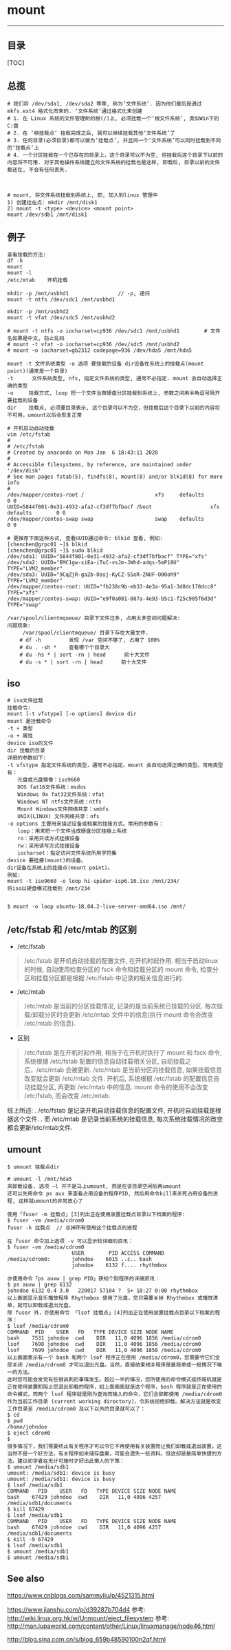 # mount

---



## 目录

[TOC]



## 总揽

```shell
# 我们将 /dev/sda1, /dev/sda2 等等, 称为‘文件系统’. 因为他们最后是通过 mkfs.ext4 格式化而来的. ‘文件系统’通过格式化来创建
# 1. 在 Linux 系统的文件管理树的根(/)上, 必须挂载一个‘根文件系统’, 类似Win下的C:盘
# 2. 在 ‘根挂载点’ 挂载完成之后, 就可以继续挂载其他‘文件系统’了
# 3. 任何目录(必须目录)都可以做为‘挂载点’, 并且同一个‘文件系统’可以同时挂载到不同的‘挂载点’上
# 4. 一个分区挂载在一个已存在的目录上，这个目录可以不为空, 但挂载后这个目录下以前的内容将不可用. 对于其他操作系统建立的文件系统的挂载也是这样, 卸载后, 目录以前的文件都还在, 不会有任何丢失.



# mount, 将文件系统挂载到系统上, 即, 加入到linux 管理中
1) 创建挂在点: mkdir /mnt/disk1
2) mount -t <type> <device> <mount point>
mount /dev/sdb1 /mnt/disk1
```

## 例子

```shell
查看挂载的方法:
df -h
mount
mount -l        
/etc/mtab    开机挂载

mkdir -p /mnt/usbhd1				// -p, 递归
mount -t ntfs /dev/sdc1 /mnt/usbhd1

mkdir -p /mnt/usbhd2
mount -t vfat /dev/sdc5 /mnt/usbhd2

# mount -t ntfs -o iocharset=cp936 /dev/sdc1 /mnt/usbhd1        # 文件名如果是中文, 防止乱码
# mount -t vfat -o iocharset=cp936 /dev/sdc5 /mnt/usbhd2
# mount –o iocharset=gb2312 codepage=936 /dev/hda5 /mnt/hda5

mount -t 文件系统类型 -o 选项 要挂载的设备 dir设备在系统上的挂载点(mount point)(通常是一个目录)
-t      文件系统类型, nfs, 指定文件系统的类型, 通常不必指定. mount 会自动选择正确的类型
-o     挂载方式, loop 把一个文件当做硬盘分区挂载到系统上, 参数之间用半角逗号隔开
要挂载的设备
dir    挂载点, 必须要目录表示, 这个目录可以不为空，但挂载后这个目录下以前的内容将不可用，umount以后会恢复正常

```

```shell
# 开机启动自动挂载
vim /etc/fstab
#
# /etc/fstab
# Created by anaconda on Mon Jan  6 18:43:11 2020
#
# Accessible filesystems, by reference, are maintained under '/dev/disk'
# See man pages fstab(5), findfs(8), mount(8) and/or blkid(8) for more info
#
/dev/mapper/centos-root /                       xfs     defaults        0 0
UUID=5844f801-0e31-4932-afa2-cf3df7bfbacf /boot                   xfs     defaults        0 0
/dev/mapper/centos-swap swap                    swap    defaults        0 0

```

```shell
# 更推荐下面这种方式, 查看UUID通过命令: blkid 查看, 例如:
[chenchen@grpc01 ~]$ blkid
[chenchen@grpc01 ~]$ sudo blkid
/dev/sda1: UUID="5844f801-0e31-4932-afa2-cf3df7bfbacf" TYPE="xfs" 
/dev/sda2: UUID="EMC1gw-siEa-iTuC-vsJm-JWhd-adqs-5mP18U" TYPE="LVM2_member" 
/dev/sda3: UUID="9CqZjR-ga2b-Oasj-KyCZ-SSoR-ZNUF-O00oh9" TYPE="LVM2_member" 
/dev/mapper/centos-root: UUID="fb238c9b-eb33-4e3a-95a1-3d8dc178dcc8" TYPE="xfs" 
/dev/mapper/centos-swap: UUID="e9f0a081-087a-4e93-b5c1-f25c905f6d3d" TYPE="swap" 

```

```shell
/var/spool/clientmqueue/ 目录下文件过多, 占用太多空间问题解决:
问题现象:
     /var/spool/clientmqueue/ 目录下存在大量文件.
    # df -h         发现 /var 空间不够了, 占用了 100%
    # du . -sh *    查看哪个个目录大
    # du -hs * | sort -rn | head      前十大文件
    # du -s * | sort -rn | head      前十大文件
```



## iso

```shell
# iso文件挂载
挂载命令:
mount [-t vfstype] [-o options] device dir
mount 是挂载命令
-t + 类型
-o + 属性
device iso的文件
dir 挂载的目录
详细的参数如下:
-t vfstype 指定文件系统的类型，通常不必指定。mount 会自动选择正确的类型。常用类型有：
　　光盘或光盘镜像：iso9660
　　DOS fat16文件系统：msdos
　　Windows 9x fat32文件系统：vfat
　　Windows NT ntfs文件系统：ntfs
　　Mount Windows文件网络共享：smbfs
　　UNIX(LINUX) 文件网络共享：nfs
-o options 主要用来描述设备或档案的挂接方式。常用的参数有：
　　loop：用来把一个文件当成硬盘分区挂接上系统
　　ro：采用只读方式挂接设备
　　rw：采用读写方式挂接设备
　　iocharset：指定访问文件系统所用字符集
device 要挂接(mount)的设备。
dir设备在系统上的挂接点(mount point)。
例如:
mount -t iso9660 -o loop hi-spider-isp6.10.iso /mnt/234/
将iso以硬盘模式挂载到 /mnt/234


$ mount -o loop ubuntu-18.04.2-live-server-amd64.iso /mnt/
```



## /etc/fstab 和 /etc/mtab 的区别

- /etc/fstab

> /etc/fstab 是开机自动挂载的配置文件, 在开机时起作用. 相当于启动linux的时候, 自动使用检查分区的 fsck 命令和挂载分区的 mount 命令, 检查分区和挂载分区都是根据 /etc/fstab 中记录的相关信息进行的.

- /etc/mtab

> /etc/mtab 是当前的分区挂载情况, 记录的是当前系统已挂载的分区. 每次挂载/卸载分区时会更新 /etc/mtab 文件中的信息(执行 mount 命令会改变 /etc/mtab 的信息).

- 区别

> /etc/fstab 是在开机时起作用, 相当于在开机时执行了 mount 和 fsck 命令, 系统根据 /etc/fstab 配置的信息自动挂载相关分区, 自动挂载之后，/etc/mtab 会被更新.
>  /etc/mtab 是当前分区的挂载信息, 如果挂载信息改变就会更新 /etc/mtab 文件. 开机后, 系统根据 /etc/fstab 的配置信息自动挂载分区, 再更新 /etc/mtab 中的信息.
>  mount 命令的使用不会改变 /etc/fstab, 而会改变 /etc/mtab.

综上所述:
. /etc/fstab 是记录开机自动挂载信息的配置文件, 开机时自动挂载是根据这个文件.
. 而 /etc/mtab 是记录当前系统的挂载信息, 每次系统挂载情况的改变都会更新/etc/mtab文件.



## umount

```shell
$ umount 挂载点dir

# umount -l /mnt/hda5
来卸载设备. 选项 –l 并不是马上umount, 而是在该目录空闲后再umount
还可以先用命令 ps aux 来查看占用设备的程序PID, 然后用命令kill来杀死占用设备的进程, 这样就umount的非常放心了

使用「fuser -m 挂载点」[3]列出正在使用装置挂载点目录以下档案的程序:
$ fuser -vm /media/cdrom0
fuser -k 挂载点  // 杀掉所有使用这个挂载点的进程

在 fuser 命令加上选项 -v 可以显示较详细的资讯：
$ fuser -vm /media/cdrom0
                     USER        PID ACCESS COMMAND
/media/cdrom0:       johndoe    6015 ..c.. bash
                     johndoe    6132 f.... rhythmbox

亦使用命令「ps auxw | grep PID」获知个别程序的详细资讯：
$ ps auxw | grep 6132
johndoe 6132 0.4 3.0   220017 57104 ?  S+ 18:27 0:00 rhythmbox
以上画面显示音乐播放程序 Rhythmbox 使用了光盘，您只需要关掉 Rhythmbox 或播放清单，就可以卸载或退出光盘。
除 fuser 外，亦使用命令 「lsof 挂载点」[4]列出正在使用装置挂载点目录以下档案的程序：
$ lsof /media/cdrom0
COMMAND  PID    USER   FD   TYPE DEVICE SIZE NODE NAME
bash    7531 johndoe  cwd    DIR   11,0 4096 1856 /media/cdrom0
lsof    7698 johndoe  cwd    DIR   11,0 4096 1856 /media/cdrom0
lsof    7699 johndoe  cwd    DIR   11,0 4096 1858 /media/cdrom0
以上画面表示有一个 bash 和两个 lsof 程序正在使用 /media/cdrom0，您需要令它们全部关闭 /media/cdrom0 才可以退出光盘。当然，直接结束相关程序是最简单或一般情况下唯一的方法。
此时您可能会发觉有些很讽刺的事情发生。超过一半的情况，您所使用的命令模式或终端机就是正在使用装置和阻止您退出卸载的程序，如上面画面就是这个程序，bash 程序就是正在使用的命令模式，而两个 lsof 程序就是刚为查询而输入的命令，它们合部都使用 /media/cdrom0 作为当前工作目录 (current working directory)，令系统拒绝卸载。解决方法就是改变工作目录至 /media/cdrom0 及以下以外的目录就可以了：
$ cd
$ pwd
/home/johndoe
$ eject cdrom0
$
很多情况下，我们需要终止有关程序才可以令它不再使用有关装置而让我们卸载或退出装置。这当然不是一个好方法，有关程序如未储存盘案，可能会遗失一些资料。但这却是最简单快捷的方法。建议初学者在无计可施时才好出此懒人的下策：
$ umount /media/sdb1
umount: /media/sdb1: device is busy
umount: /media/sdb1: device is busy
$ lsof /media/sdb1
COMMAND   PID    USER   FD   TYPE DEVICE SIZE NODE NAME
bash    67429 johndoe  cwd    DIR   11,0 4096 4257 /media/sdb1/documents
$ kill 67429
$ lsof /media/sdb1
COMMAND   PID    USER   FD   TYPE DEVICE SIZE NODE NAME
bash    67429 johndoe  cwd    DIR   11,0 4096 4257 /media/sdb1/documents
$ kill -9 67429
$ lsof /media/sdb1
$ umount /media/sdb1
$ umount /media/sdb1

```



## See also

https://www.cnblogs.com/sammyliu/p/4521315.html

https://www.jianshu.com/p/d39287b704d4
参考: http://wiki.linux.org.hk/w/Unmount/eject_filesystem
参考: http://man.lupaworld.com/content/other/Linux/linuxmanage/node46.html

http://blog.sina.com.cn/s/blog_659b48590100n2qf.html
